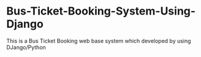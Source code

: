 # Bus-Ticket-Booking-System-Using-Django
This is a Bus Ticket Booking web base system which developed by using DJango/Python
